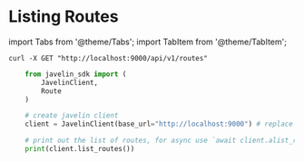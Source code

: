 # Listing Routes
import Tabs from '@theme/Tabs';
import TabItem from '@theme/TabItem';

<Tabs>
<TabItem value="shell" label="cURL">

```shell
curl -X GET "http://localhost:9000/api/v1/routes"
```

</TabItem>
<TabItem value="py" label="Python">

```py
    from javelin_sdk import (
        JavelinClient,
        Route
    )

    # create javelin client
    client = JavelinClient(base_url="http://localhost:9000") # replace this with your javelin URL

    # print out the list of routes, for async use `await client.alist_routes()`
    print(client.list_routes())

```

</TabItem>
</Tabs>
